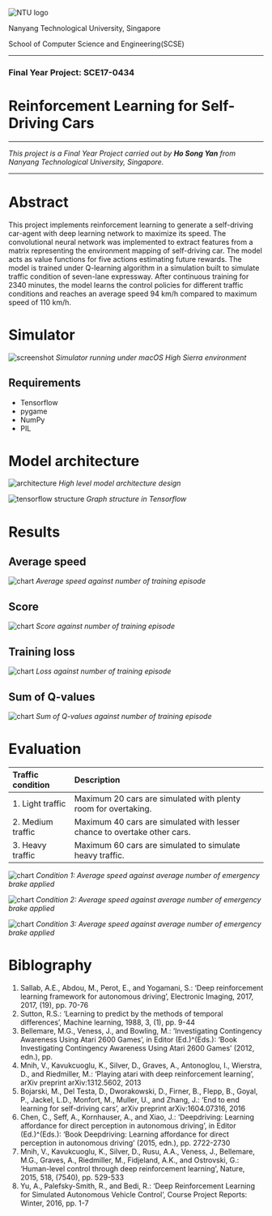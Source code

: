 ![NTU logo](https://raw.githubusercontent.com/songyanho/Reinforcement-Learning-for-Self-Driving-Cars/master/images/ntu_logo.png)

Nanyang Technological University, Singapore

School of Computer Science and Engineering(SCSE)
___

### Final Year Project: SCE17-0434
# Reinforcement Learning for Self-Driving Cars
___

*This project is a Final Year Project carried out by **Ho Song Yan** from Nanyang Technological University, Singapore.*

___

# Abstract

This project implements reinforcement learning to generate a self-driving car-agent with deep learning network to maximize its speed. The convolutional neural network was implemented to extract features from a matrix representing the environment mapping of self-driving car. The model acts as value functions for five actions estimating future rewards. The model is trained under Q-learning algorithm in a simulation built to simulate traffic condition of seven-lane expressway. After continuous training for 2340 minutes, the model learns the control policies for different traffic conditions and reaches an average speed 94 km/h compared to maximum speed of 110 km/h.

# Simulator

![screenshot](https://raw.githubusercontent.com/songyanho/Reinforcement-Learning-for-Self-Driving-Cars/master/images/screenshot.png)
*Simulator running under macOS High Sierra environment*

## Requirements
- Tensorflow
- pygame
- NumPy
- PIL

# Model architecture

![architecture](https://raw.githubusercontent.com/songyanho/Reinforcement-Learning-for-Self-Driving-Cars/master/images/network_architecture.png)
*High level model architecture design*

![tensorflow structure](https://raw.githubusercontent.com/songyanho/Reinforcement-Learning-for-Self-Driving-Cars/master/images/graph_structure.png)
*Graph structure in Tensorflow*

# Results

## Average speed

![chart](https://raw.githubusercontent.com/songyanho/Reinforcement-Learning-for-Self-Driving-Cars/master/images/average_speed_training.png)
*Average speed against number of training episode*

## Score

![chart](https://raw.githubusercontent.com/songyanho/Reinforcement-Learning-for-Self-Driving-Cars/master/images/score_training.png)
*Score against number of training episode*

## Training loss

![chart](https://raw.githubusercontent.com/songyanho/Reinforcement-Learning-for-Self-Driving-Cars/master/images/loss_training.png)
*Loss against number of training episode*

## Sum of Q-values

![chart](https://raw.githubusercontent.com/songyanho/Reinforcement-Learning-for-Self-Driving-Cars/master/images/sum_of_q_values_training.png)
*Sum of Q-values against number of training episode*

# Evaluation

| Traffic condition | Description |
|:--|:---|
|1. Light traffic|Maximum 20 cars are simulated with plenty room for overtaking.|
|2. Medium traffic|Maximum 40 cars are simulated with lesser chance to overtake other cars.|
|3. Heavy traffic|Maximum 60 cars are simulated to simulate heavy traffic. |

![chart](https://raw.githubusercontent.com/songyanho/Reinforcement-Learning-for-Self-Driving-Cars/master/images/speed_brake_test.png)
*Condition 1: Average speed against average number of emergency brake applied*

![chart](https://raw.githubusercontent.com/songyanho/Reinforcement-Learning-for-Self-Driving-Cars/master/images/speed_brake_test_2.png)
*Condition 2: Average speed against average number of emergency brake applied*

![chart](https://raw.githubusercontent.com/songyanho/Reinforcement-Learning-for-Self-Driving-Cars/master/images/speed_brake_test_3.png)
*Condition 3: Average speed against average number of emergency brake applied*

# Biblography

1.	Sallab, A.E., Abdou, M., Perot, E., and Yogamani, S.: ‘Deep reinforcement learning framework for autonomous driving’, Electronic Imaging, 2017, 2017, (19), pp. 70-76
2.	Sutton, R.S.: ‘Learning to predict by the methods of temporal differences’, Machine learning, 1988, 3, (1), pp. 9-44
3.	Bellemare, M.G., Veness, J., and Bowling, M.: ‘Investigating Contingency Awareness Using Atari 2600 Games’, in Editor (Ed.)^(Eds.): ‘Book Investigating Contingency Awareness Using Atari 2600 Games’ (2012, edn.), pp. 
4.	Mnih, V., Kavukcuoglu, K., Silver, D., Graves, A., Antonoglou, I., Wierstra, D., and Riedmiller, M.: ‘Playing atari with deep reinforcement learning’, arXiv preprint arXiv:1312.5602, 2013
5.	Bojarski, M., Del Testa, D., Dworakowski, D., Firner, B., Flepp, B., Goyal, P., Jackel, L.D., Monfort, M., Muller, U., and Zhang, J.: ‘End to end learning for self-driving cars’, arXiv preprint arXiv:1604.07316, 2016
6.	Chen, C., Seff, A., Kornhauser, A., and Xiao, J.: ‘Deepdriving: Learning affordance for direct perception in autonomous driving’, in Editor (Ed.)^(Eds.): ‘Book Deepdriving: Learning affordance for direct perception in autonomous driving’ (2015, edn.), pp. 2722-2730
7.	Mnih, V., Kavukcuoglu, K., Silver, D., Rusu, A.A., Veness, J., Bellemare, M.G., Graves, A., Riedmiller, M., Fidjeland, A.K., and Ostrovski, G.: ‘Human-level control through deep reinforcement learning’, Nature, 2015, 518, (7540), pp. 529-533
8.	Yu, A., Palefsky-Smith, R., and Bedi, R.: ‘Deep Reinforcement Learning for Simulated Autonomous Vehicle Control’, Course Project Reports: Winter, 2016, pp. 1-7

